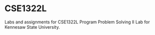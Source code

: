 # CSE1322L
Labs and assignments for CSE1322L Program Problem Solving II Lab for Kennesaw State University.
